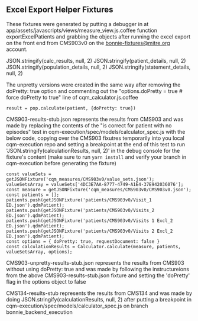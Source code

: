 ## Excel Export Helper Fixtures
These fixtures were generated by putting a debugger in at app/assets/javascripts/views/measure_view.js.coffee
function exportExcelPatients and grabbing the objects after running the excel export on the front end
from CMS903v0 on the bonnie-fixtures@mitre.org account.

JSON.stringify(calc_results, null, 2)
JSON.stringify(patient_details, null, 2)
JSON.stringify(population_details, null, 2)
JSON.stringify(statement_details, null, 2)

The unpretty versions were created in the same way after removing the doPretty: true option and
commenting out the "options.doPretty = true # force doPretty to true" line of cqm_calculator.js.coffee
```
result = pop.calculate(patient, {doPretty: true})
```


CMS903-results-stub.json represents the results from CMS903
and was made by replacing the contents of the "is correct for patient with no episodes" test in
cqm-execution/spec/models/calculator_spec.js with the below code, copying over the CMS903 fixutres temporarily into you local cqm-execution repo and setting a breakpoint at the end of this test to run 'JSON.stringify(calculationResults, null, 2)' in the debug console for the fixture's content
(make sure to run `yarn install` and verify your branch in cqm-execution before generating the fixture)
```
const valueSets = getJSONFixture('cqm_measures/CMS903v0/value_sets.json');
valueSetsArray = valueSets['4DC3E7AA-8777-4749-A1E4-37E942036076'];
const measure = getJSONFixture('cqm_measures/CMS903v0/CMS903v0.json');
const patients = [];
patients.push(getJSONFixture('patients/CMS903v0/Visit_1 ED.json').qdmPatient);
patients.push(getJSONFixture('patients/CMS903v0/Visits_2 ED.json').qdmPatient);
patients.push(getJSONFixture('patients/CMS903v0/Visits 1 Excl_2 ED.json').qdmPatient);
patients.push(getJSONFixture('patients/CMS903v0/Visits 2 Excl_2 ED.json').qdmPatient);
const options = { doPretty: true, requestDocument: false }
const calculationResults = Calculator.calculate(measure, patients, valueSetsArray, options);
```

CMS903-unpretty-results-stub.json represents the results from CMS903 without using doPretty: true
and was made by following the instructureions from the above CMS903-results-stub.json fixture and setting the 'doPretty' flag in the options object to false

CMS134-results-stub represents the results from CMS134
and was made by doing JSON.stringify(calculationResults, null, 2) after putting a breakpoint
in cqm-execution/spec/models/calculator_spec.js on branch bonnie_backend_execution